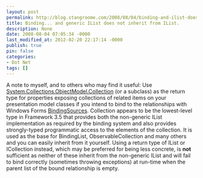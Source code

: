 ```yaml
---
layout: post
permalink: http://blog.stangroome.com/2008/08/04/binding-and-ilist-does-not-inherit-from-ilist/
title: Binding... and generic IList does not inherit from IList.
description: None
date: 2008-08-04 07:05:34 -0000
last_modified_at: 2012-02-20 22:17:14 -0000
publish: true
pin: false
categories:
- Dot Net
tags: []
---
```

A note to myself, and to others who may find it useful: Use [System.Collections.ObjectModel.Collection<T>](http://msdn.microsoft.com/en-us/library/ms132397.aspx) (or a subclass) as the return type for properties exposing collections of related items on your presentation model classes if you intend to bind to the relationships with Windows Forms [BindingSources](http://msdn.microsoft.com/en-us/library/system.windows.forms.bindingsource.aspx). Collection<T> appears to be the lowest-level type in Framework 3.5 that provides both the non-generic IList implementation as required by the binding system and also provides strongly-typed programmatic access to the elements of the collection. It is used as the base for BindingList<T>, ObservableCollection<T> and many others and you can easily inherit from it yourself. Using a return type of IList<T> or ICollection<T> instead, which may be preferred for being less concrete, is **not** sufficient as neither of these inherit from the non-generic IList and will fail to bind correctly (sometimes throwing exceptions) at run-time when the parent list of the bound relationship is empty.
